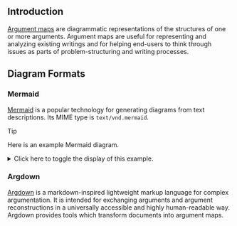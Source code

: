 ## Introduction

[Argument maps](https://en.wikipedia.org/wiki/Argument_map) are diagrammatic representations of the structures of one or more arguments. Argument maps are useful for representing and analyzing existing writings and for helping end-users to think through issues as parts of problem-structuring and writing processes.

## Diagram Formats

### Mermaid

[Mermaid](https://en.wikipedia.org/wiki/Mermaid_(software)) is a popular technology for generating diagrams from text descriptions. Its MIME type is `text/vnd.mermaid`.

> [!TIP]
> Here is an example Mermaid diagram.
>
> <details>
> <summary>Click here to toggle the display of this example.</summary>
> 
> ```mermaid
> graph LR
>   A[Climate change is happening] --> B[Rising global temperatures]
>   F[Human activities are the primary cause] --> A
>   G[Greenhouse gas emissions] --> F
>   H[Counter-argument: Natural cycles] --> A
> ```
> </details>

### Argdown

[Argdown](https://argdown.org/) is a markdown-inspired lightweight markup language for complex argumentation. It is intended for exchanging arguments and argument reconstructions in a universally accessible and highly human-readable way. Argdown provides tools which transform documents into argument maps.
